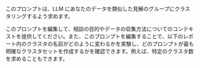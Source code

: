 このプロンプトは、LLM にあなたのデータを類似した見解のグループにクラスタリングするよう求めます。

このプロンプトを編集して、相談の目的やデータの収集方法についてのコンテキストを提供してください。また、このプロンプトを編集することで、以下のレポート内のクラスタの名前がどのように変わるかを実験し、どのプロンプトが最も明確なクラスタセットを作成するかを確認できます。例えば、特定のクラスタ数を求めることもできます。

